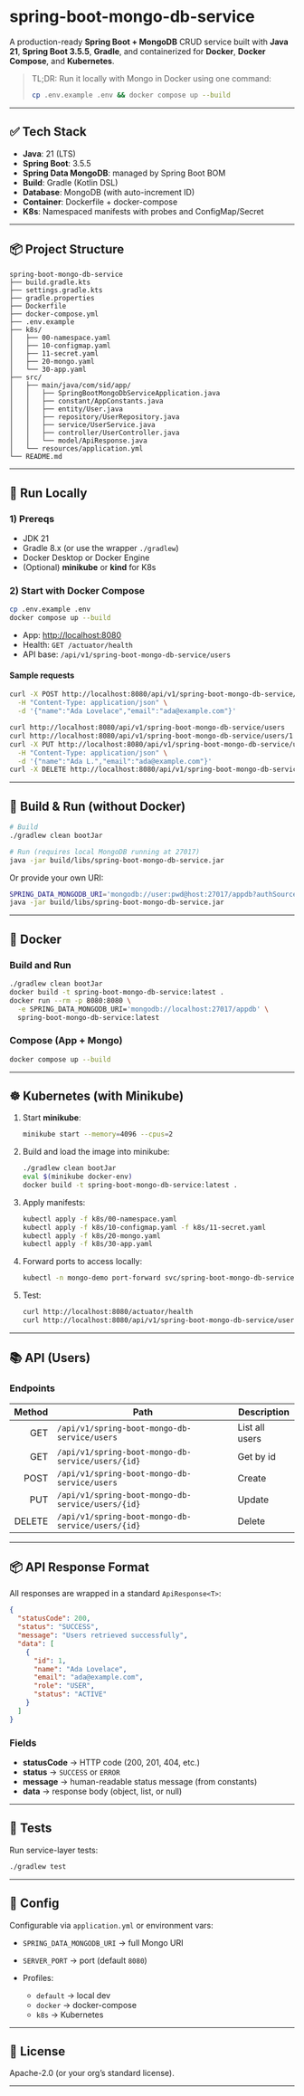 # spring-boot-mongo-db-service

A production-ready **Spring Boot + MongoDB** CRUD service built with **Java 21**, **Spring Boot 3.5.5**, **Gradle**, and
containerized for **Docker**, **Docker Compose**, and **Kubernetes**.

> TL;DR: Run it locally with Mongo in Docker using one command:
>
> ```bash
> cp .env.example .env && docker compose up --build
> ```

---

## ✅ Tech Stack

* **Java**: 21 (LTS)
* **Spring Boot**: 3.5.5
* **Spring Data MongoDB**: managed by Spring Boot BOM
* **Build**: Gradle (Kotlin DSL)
* **Database**: MongoDB (with auto-increment ID)
* **Container**: Dockerfile + docker-compose
* **K8s**: Namespaced manifests with probes and ConfigMap/Secret

---

## 📦 Project Structure

```
spring-boot-mongo-db-service
├── build.gradle.kts
├── settings.gradle.kts
├── gradle.properties
├── Dockerfile
├── docker-compose.yml
├── .env.example
├── k8s/
│   ├── 00-namespace.yaml
│   ├── 10-configmap.yaml
│   ├── 11-secret.yaml
│   ├── 20-mongo.yaml
│   └── 30-app.yaml
├── src/
│   ├── main/java/com/sid/app/
│   │   ├── SpringBootMongoDbServiceApplication.java
│   │   ├── constant/AppConstants.java
│   │   ├── entity/User.java
│   │   ├── repository/UserRepository.java
│   │   ├── service/UserService.java
│   │   ├── controller/UserController.java
│   │   └── model/ApiResponse.java
│   └── resources/application.yml
└── README.md
```

---

## 🚀 Run Locally

### 1) Prereqs

* JDK 21
* Gradle 8.x (or use the wrapper `./gradlew`)
* Docker Desktop or Docker Engine
* (Optional) **minikube** or **kind** for K8s

### 2) Start with Docker Compose

```bash
cp .env.example .env
docker compose up --build
```

* App: [http://localhost:8080](http://localhost:8080)
* Health: `GET /actuator/health`
* API base: `/api/v1/spring-boot-mongo-db-service/users`

#### Sample requests

```bash
curl -X POST http://localhost:8080/api/v1/spring-boot-mongo-db-service/users \
  -H "Content-Type: application/json" \
  -d '{"name":"Ada Lovelace","email":"ada@example.com"}'

curl http://localhost:8080/api/v1/spring-boot-mongo-db-service/users
curl http://localhost:8080/api/v1/spring-boot-mongo-db-service/users/1
curl -X PUT http://localhost:8080/api/v1/spring-boot-mongo-db-service/users/1 \
  -H "Content-Type: application/json" \
  -d '{"name":"Ada L.","email":"ada@example.com"}'
curl -X DELETE http://localhost:8080/api/v1/spring-boot-mongo-db-service/users/1
```

---

## 🧰 Build & Run (without Docker)

```bash
# Build
./gradlew clean bootJar

# Run (requires local MongoDB running at 27017)
java -jar build/libs/spring-boot-mongo-db-service.jar
```

Or provide your own URI:

```bash
SPRING_DATA_MONGODB_URI='mongodb://user:pwd@host:27017/appdb?authSource=admin' \
java -jar build/libs/spring-boot-mongo-db-service.jar
```

---

## 🐳 Docker

### Build and Run

```bash
./gradlew clean bootJar
docker build -t spring-boot-mongo-db-service:latest .
docker run --rm -p 8080:8080 \
  -e SPRING_DATA_MONGODB_URI='mongodb://localhost:27017/appdb' \
  spring-boot-mongo-db-service:latest
```

### Compose (App + Mongo)

```bash
docker compose up --build
```

---

## ☸️ Kubernetes (with Minikube)

1. Start **minikube**:

   ```bash
   minikube start --memory=4096 --cpus=2
   ```

2. Build and load the image into minikube:

   ```bash
   ./gradlew clean bootJar
   eval $(minikube docker-env)
   docker build -t spring-boot-mongo-db-service:latest .
   ```

3. Apply manifests:

   ```bash
   kubectl apply -f k8s/00-namespace.yaml
   kubectl apply -f k8s/10-configmap.yaml -f k8s/11-secret.yaml
   kubectl apply -f k8s/20-mongo.yaml
   kubectl apply -f k8s/30-app.yaml
   ```

4. Forward ports to access locally:

   ```bash
   kubectl -n mongo-demo port-forward svc/spring-boot-mongo-db-service 8080:8080
   ```

5. Test:

   ```bash
   curl http://localhost:8080/actuator/health
   curl http://localhost:8080/api/v1/spring-boot-mongo-db-service/users
   ```

---

## 📚 API (Users)

### Endpoints

| Method | Path                                              | Description    |
|-------:|---------------------------------------------------|----------------|
|    GET | `/api/v1/spring-boot-mongo-db-service/users`      | List all users |
|    GET | `/api/v1/spring-boot-mongo-db-service/users/{id}` | Get by id      |
|   POST | `/api/v1/spring-boot-mongo-db-service/users`      | Create         |
|    PUT | `/api/v1/spring-boot-mongo-db-service/users/{id}` | Update         |
| DELETE | `/api/v1/spring-boot-mongo-db-service/users/{id}` | Delete         |

---

## 📦 API Response Format

All responses are wrapped in a standard `ApiResponse<T>`:

```json
{
  "statusCode": 200,
  "status": "SUCCESS",
  "message": "Users retrieved successfully",
  "data": [
    {
      "id": 1,
      "name": "Ada Lovelace",
      "email": "ada@example.com",
      "role": "USER",
      "status": "ACTIVE"
    }
  ]
}
```

### Fields

* **statusCode** → HTTP code (200, 201, 404, etc.)
* **status** → `SUCCESS` or `ERROR`
* **message** → human-readable status message (from constants)
* **data** → response body (object, list, or null)

---

## 🧪 Tests

Run service-layer tests:

```bash
./gradlew test
```

---

## 🔧 Config

Configurable via `application.yml` or environment vars:

* `SPRING_DATA_MONGODB_URI` → full Mongo URI
* `SERVER_PORT` → port (default `8080`)
* Profiles:

    * `default` → local dev
    * `docker` → docker-compose
    * `k8s` → Kubernetes

---

## 📄 License

Apache-2.0 (or your org’s standard license).

---
